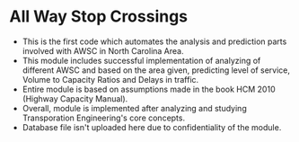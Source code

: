 # All Way Stop Crossings
- This is the first code which automates the analysis and prediction parts involved with AWSC in North Carolina Area.
- This module includes successful implementation of analyzing of different AWSC and based on the area given, predicting level of service, Volume to Capacity Ratios and Delays in traffic.
- Entire module is based on assumptions made in the book HCM 2010 (Highway Capacity Manual).
- Overall, module is implemented after analyzing and studying Transporation Engineering's core concepts.
- Database file isn't uploaded here due to confidentiality of the module.
